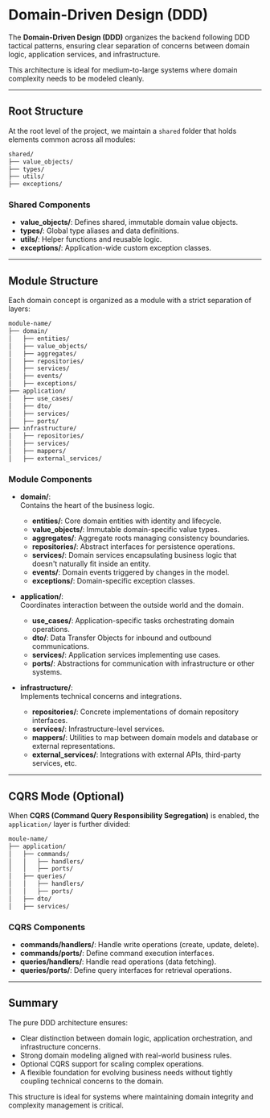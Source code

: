 # Domain-Driven Design (DDD)

The **Domain-Driven Design (DDD)** organizes the backend following DDD tactical patterns, ensuring clear separation of concerns between domain logic, application services, and infrastructure.

This architecture is ideal for medium-to-large systems where domain complexity needs to be modeled cleanly.

---

## Root Structure

At the root level of the project, we maintain a `shared` folder that holds elements common across all modules:

```bash
shared/
├── value_objects/
├── types/
├── utils/
├── exceptions/
```

### Shared Components

-   **value_objects/**: Defines shared, immutable domain value objects.
-   **types/**: Global type aliases and data definitions.
-   **utils/**: Helper functions and reusable logic.
-   **exceptions/**: Application-wide custom exception classes.

---

## Module Structure

Each domain concept is organized as a module with a strict separation of layers:

```bash
module-name/
├── domain/
│   ├── entities/
│   ├── value_objects/
│   ├── aggregates/
│   ├── repositories/
│   ├── services/
│   ├── events/
│   ├── exceptions/
├── application/
│   ├── use_cases/
│   ├── dto/
│   ├── services/
│   ├── ports/
├── infrastructure/
│   ├── repositories/
│   ├── services/
│   ├── mappers/
│   ├── external_services/
```

### Module Components

-   **domain/**:  
    Contains the heart of the business logic.

    -   **entities/**: Core domain entities with identity and lifecycle.
    -   **value_objects/**: Immutable domain-specific value types.
    -   **aggregates/**: Aggregate roots managing consistency boundaries.
    -   **repositories/**: Abstract interfaces for persistence operations.
    -   **services/**: Domain services encapsulating business logic that doesn't naturally fit inside an entity.
    -   **events/**: Domain events triggered by changes in the model.
    -   **exceptions/**: Domain-specific exception classes.

-   **application/**:  
    Coordinates interaction between the outside world and the domain.

    -   **use_cases/**: Application-specific tasks orchestrating domain operations.
    -   **dto/**: Data Transfer Objects for inbound and outbound communications.
    -   **services/**: Application services implementing use cases.
    -   **ports/**: Abstractions for communication with infrastructure or other systems.

-   **infrastructure/**:  
    Implements technical concerns and integrations.
    -   **repositories/**: Concrete implementations of domain repository interfaces.
    -   **services/**: Infrastructure-level services.
    -   **mappers/**: Utilities to map between domain models and database or external representations.
    -   **external_services/**: Integrations with external APIs, third-party services, etc.

---

## CQRS Mode (Optional)

When **CQRS (Command Query Responsibility Segregation)** is enabled, the `application/` layer is further divided:

```bash
moule-name/
├── application/
│   ├── commands/
│   │   ├── handlers/
│   │   ├── ports/
│   ├── queries/
│   │   ├── handlers/
│   │   ├── ports/
│   ├── dto/
│   ├── services/
```

### CQRS Components

-   **commands/handlers/**: Handle write operations (create, update, delete).
-   **commands/ports/**: Define command execution interfaces.
-   **queries/handlers/**: Handle read operations (data fetching).
-   **queries/ports/**: Define query interfaces for retrieval operations.

---

## Summary

The pure DDD architecture ensures:

-   Clear distinction between domain logic, application orchestration, and infrastructure concerns.
-   Strong domain modeling aligned with real-world business rules.
-   Optional CQRS support for scaling complex operations.
-   A flexible foundation for evolving business needs without tightly coupling technical concerns to the domain.

This structure is ideal for systems where maintaining domain integrity and complexity management is critical.

